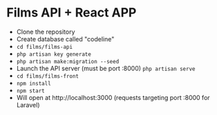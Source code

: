 <h1>Films API + React APP</h1>

<ul>
  <li>Clone the repository</li>
  <li>Create database called "codeline"</li>
  <li><code>cd films/films-api</code></li>
  <li><code>php artisan key generate</code></li>
  <li><code>php artisan make:migration --seed</code></li>
  <li>Launch the API server (must be port :8000) <code>php artisan serve</code></li>
  <li><code>cd films/films-front</code></li>
  <li><code>npm install</code></li>
  <li><code>npm start</code></li>
  <li>Will open at http://localhost:3000 (requests targeting port :8000 for Laravel)</li>
</ul>
